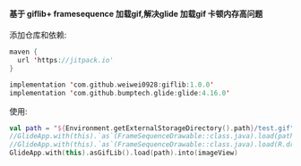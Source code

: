 #### 基于 giflib+ framesequence 加载gif,解决glide 加载gif 卡顿内存高问题

添加仓库和依赖:

```kotlin
maven {
  url 'https://jitpack.io'
}

implementation 'com.github.weiwei0928:giflib:1.0.0'
implementation 'com.github.bumptech.glide:glide:4.16.0'
```



使用:

```kotlin
val path = "${Environment.getExternalStorageDirectory().path}/test.gif"
//GlideApp.with(this).`as`(FrameSequenceDrawable::class.java).load(path).into(imageView)
//GlideApp.with(this).`as`(FrameSequenceDrawable::class.java).load(R.drawable.test).into(imageView) //或：
GlideApp.with(this).asGifLib().load(path).into(imageView)
```

